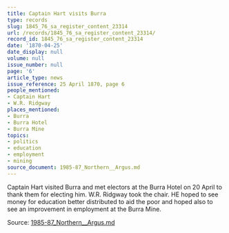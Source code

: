```yaml
---
title: Captain Hart visits Burra
type: records
slug: 1845_76_sa_register_content_23314
url: /records/1845_76_sa_register_content_23314/
record_id: 1845_76_sa_register_content_23314
date: '1870-04-25'
date_display: null
volume: null
issue_number: null
page: '6'
article_type: news
issue_reference: 25 April 1870, page 6
people_mentioned:
- Captain Hart
- W.R. Ridgway
places_mentioned:
- Burra
- Burra Hotel
- Burra Mine
topics:
- politics
- education
- employment
- mining
source_document: 1985-87_Northern__Argus.md
---
```


Captain Hart visited Burra and met electors at the Burra Hotel on 20 April to thank them for electing him.  W.R. Ridgway took the chair.  HE hoped to see money for education better distributed to aid the poor and hoped also to see an improvement in employment at the Burra Mine.

Source: [1985-87_Northern__Argus.md](/downloads/markdown/1985-87_Northern__Argus.md)
